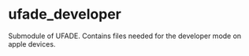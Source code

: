 # ufade_developer
Submodule of UFADE. Contains files needed for the developer mode on apple devices.
